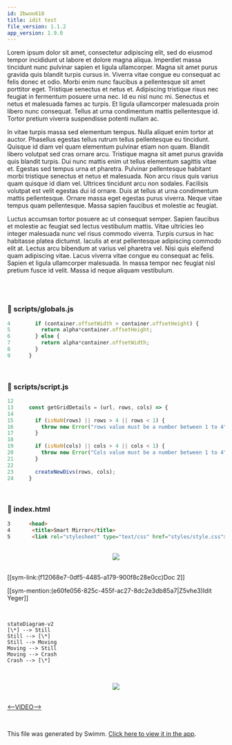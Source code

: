 ```yaml
---
id: 2bwoo618
title: idit test
file_version: 1.1.2
app_version: 1.9.0
---
```


Lorem ipsum dolor sit amet, consectetur adipiscing elit, sed do eiusmod tempor incididunt ut labore et dolore magna aliqua. Imperdiet massa tincidunt nunc pulvinar sapien et ligula ullamcorper. Magna sit amet purus gravida quis blandit turpis cursus in. Viverra vitae congue eu consequat ac felis donec et odio. Morbi enim nunc faucibus a pellentesque sit amet porttitor eget. Tristique senectus et netus et. Adipiscing tristique risus nec feugiat in fermentum posuere urna nec. Id eu nisl nunc mi. Senectus et netus et malesuada fames ac turpis. Et ligula ullamcorper malesuada proin libero nunc consequat. Tellus at urna condimentum mattis pellentesque id. Tortor pretium viverra suspendisse potenti nullam ac.

In vitae turpis massa sed elementum tempus. Nulla aliquet enim tortor at auctor. Phasellus egestas tellus rutrum tellus pellentesque eu tincidunt. Quisque id diam vel quam elementum pulvinar etiam non quam. Blandit libero volutpat sed cras ornare arcu. Tristique magna sit amet purus gravida quis blandit turpis. Dui nunc mattis enim ut tellus elementum sagittis vitae et. Egestas sed tempus urna et pharetra. Pulvinar pellentesque habitant morbi tristique senectus et netus et malesuada. Non arcu risus quis varius quam quisque id diam vel. Ultrices tincidunt arcu non sodales. Facilisis volutpat est velit egestas dui id ornare. Duis at tellus at urna condimentum mattis pellentesque. Ornare massa eget egestas purus viverra. Neque vitae tempus quam pellentesque. Massa sapien faucibus et molestie ac feugiat.

Luctus accumsan tortor posuere ac ut consequat semper. Sapien faucibus et molestie ac feugiat sed lectus vestibulum mattis. Vitae ultricies leo integer malesuada nunc vel risus commodo viverra. Turpis cursus in hac habitasse platea dictumst. Iaculis at erat pellentesque adipiscing commodo elit at. Lectus arcu bibendum at varius vel pharetra vel. Nisi quis eleifend quam adipiscing vitae. Lacus viverra vitae congue eu consequat ac felis. Sapien et ligula ullamcorper malesuada. In massa tempor nec feugiat nisl pretium fusce id velit. Massa id neque aliquam vestibulum.

<br/>

<br/>


<!-- NOTE-swimm-snippet: the lines below link your snippet to Swimm -->
### 📄 scripts/globals.js
```javascript
4        if (container.offsetWidth > container.offsetHeight) {
5          return alpha*container.offsetHeight;
6        } else {
7          return alpha*container.offsetWidth;
8        }
9      }
```

<br/>


<!-- NOTE-swimm-snippet: the lines below link your snippet to Swimm -->
### 📄 scripts/script.js
```javascript
12     
13     const getGridDetails = (url, rows, cols) => {
14     
15       if (isNaN(rows) || rows > 4 || rows < 1) {
16         throw new Error("rows value must be a number between 1 to 4");
17       }
18     
19       if (isNaN(cols) || cols > 4 || cols < 1) {
20         throw new Error("Cols value must be a number between 1 to 4");
21       }
22     
23       createNewDivs(rows, cols);
24     }
```

<br/>


<!-- NOTE-swimm-snippet: the lines below link your snippet to Swimm -->
### 📄 index.html
```html
3      <head>
4      	<title>Smart Mirror</title>
5      	<link rel="stylesheet" type="text/css" href="styles/style.css">
```

<br/>

<div align="center"><img src="https://firebasestorage.googleapis.com/v0/b/swimm-dev-content/o/repositories%2FZ2l0aHViJTNBJTNBc21hcnQtbWlycm9yJTNBJTNBSWRpdFllZ2VyU3dpbW0%3D%2F5c47f2d5-04ba-4d50-826a-fefe0a5ecae6.png?alt=media&token=e5f267f7-2633-4488-8373-d747f374dd5b" style="width:'50%'"/></div>

<br/>

[[sym-link:(f12068e7-0df5-4485-a179-900f8c28e0cc)Doc 2]]

[[sym-mention:(e60fe056-825c-455f-ac27-8dc2e3db85a7|Z5vhe3)Idit Yeger]]

<br/>

<!--MERMAID {width:100}-->
```mermaid
stateDiagram-v2
[\*] --> Still
Still --> [\*]
Still --> Moving
Moving --> Still
Moving --> Crash
Crash --> [\*]


```
<!--MCONTENT {content: "stateDiagram-v2<br/>\n\\[\\*\\] \\-\\-\\> Still<br/>\nStill \\-\\-\\> \\[\\*\\]<br/>\nStill \\-\\-\\> Moving<br/>\nMoving \\-\\-\\> Still<br/>\nMoving \\-\\-\\> Crash<br/>\nCrash \\-\\-\\> \\[\\*\\]<br/>\n\n<br/>"} --->

<br/>

<div align="center"><img src="https://media1.giphy.com/media/7Yuutd7WkNREOEHgmy/giphy.gif?cid=d56c4a8bjnt86b9clxa56xuvttxhk7ysxz8uexbo7by8xadk&ep=v1_gifs_trending&rid=giphy.gif&ct=g" style="width:'50%'"/></div>

<br/>

[<--VIDEO-->](https://www.youtube.com/watch?v=-utH17XunI8)

<br/>

This file was generated by Swimm. [Click here to view it in the app](https://swimm-web-app.web.app/repos/Z2l0aHViJTNBJTNBc21hcnQtbWlycm9yJTNBJTNBSWRpdFllZ2VyU3dpbW0=/docs/2bwoo618).
